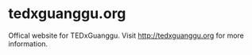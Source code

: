 # tedxguanggu.org
Offical website for TEDxGuanggu. Visit http://tedxguanggu.org for more information.
